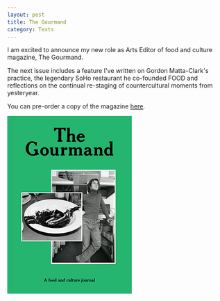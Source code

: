 ```yaml
---
layout: post
title: The Gourmand
category: Texts
---
```


I am excited to announce my new role as Arts Editor of food and culture magazine, The Gourmand.

The next issue includes a feature I've written on Gordon Matta-Clark's practice, the legendary SoHo restaurant he co-founded FOOD and reflections on the continual re-staging of countercultural moments from yesteryear.

You can pre-order a copy of the magazine [here](http://thegourmand.co.uk/issues/show/issue-02).

![05-16-13](/assets/img/05-16-13.png)
